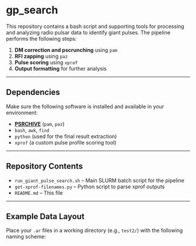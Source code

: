 # gp_search
This repository contains a bash script and supporting tools for processing and analyzing radio pulsar data to identify giant pulses. The pipeline performs the following steps:  

1. **DM correction and pscrunching** using `pam`
2. **RFI zapping** using `paz`
3. **Pulse scoring** using `xprof`
4. **Output formatting** for further analysis

---

## Dependencies

Make sure the following software is installed and available in your environment:

- [**PSRCHIVE**](http://psrchive.sourceforge.net/) (`pam`, `paz`)
- `bash`, `awk`, `find`
- `python` (used for the final result extraction)
- `xprof` (a custom pulse profile scoring tool)

---

## Repository Contents

- `run_giant_pulse_search.sh` – Main SLURM batch script for the pipeline
- `get-xprof-filenames.py` – Python script to parse xprof outputs
- `README.md` – This file

---

## Example Data Layout

Place your `.ar` files in a working directory (e.g., `test2/`) with the following naming scheme:
